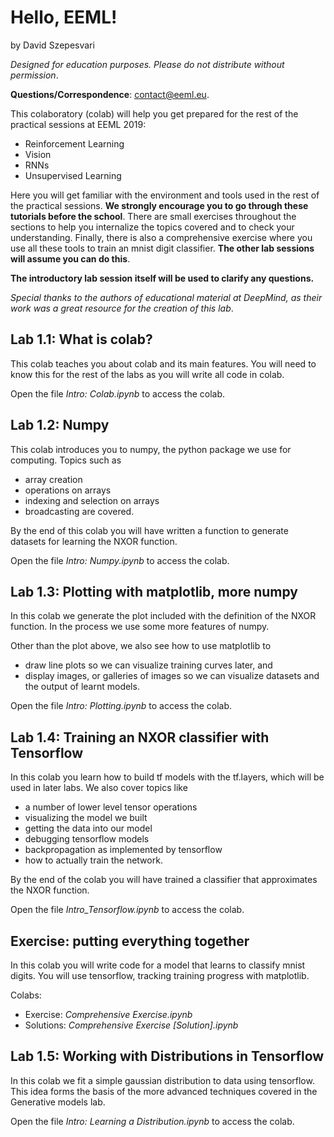 # Hello, EEML!
by David Szepesvari

_Designed for education purposes. Please do not distribute without permission_. 

**Questions/Correspondence**: contact@eeml.eu.

This colaboratory (colab) will help you get prepared for the rest of the practical sessions at EEML 2019:

* Reinforcement Learning
* Vision
* RNNs
* Unsupervised Learning

Here you will get familiar with the environment and tools used in the rest of the practical sessions. **We strongly encourage you to go through these tutorials before the school**. There are small exercises throughout the sections to help you internalize the topics covered and to check your understanding. Finally, there is also a comprehensive exercise where you use all these tools to train an mnist digit classifier. **The other lab sessions will assume you can do this**.

**The introductory lab session itself will be used to clarify any questions.**

_Special thanks to the authors of educational material at DeepMind, as their work was a great resource for the creation of this lab_.

## Lab 1.1: What is colab?
This colab teaches you about colab and its main features. You will need to know this for the rest of the labs as you will write all code in colab.

Open the file _Intro: Colab.ipynb_ to access the colab.

## Lab 1.2: Numpy
This colab introduces you to numpy, the python package we use for computing. Topics such as

* array creation
* operations on arrays
* indexing and selection on arrays
* broadcasting
are covered.

By the end of this colab you will have written a function to generate datasets for learning the NXOR function.

Open the file _Intro: Numpy.ipynb_ to access the colab.

## Lab 1.3: Plotting with matplotlib, more numpy
In this colab we generate the plot included with the definition of the NXOR function. In the process we use some more features of numpy.

Other than the plot above, we also see how to use matplotlib to

* draw line plots so we can visualize training curves later, and
* display images, or galleries of images so we can visualize datasets and the output of learnt models.

Open the file _Intro: Plotting.ipynb_ to access the colab.

## Lab 1.4: Training an NXOR classifier with Tensorflow
In this colab you learn how to build tf models with the tf.layers, which will be used in later labs. We also cover topics like

* a number of lower level tensor operations
* visualizing the model we built
* getting the data into our model
* debugging tensorflow models
* backpropagation as implemented by tensorflow
* how to actually train the network.

By the end of the colab you will have trained a classifier that approximates the NXOR function.

Open the file _Intro_Tensorflow.ipynb_ to access the colab.

## Exercise: putting everything together
In this colab you will write code for a model that learns to classify mnist digits. You will use tensorflow, tracking training progress with matplotlib.

Colabs:

* Exercise: _Comprehensive Exercise.ipynb_
* Solutions: _Comprehensive Exercise [Solution].ipynb_

## Lab 1.5: Working with Distributions in Tensorflow
In this colab we fit a simple gaussian distribution to data using tensorflow. This idea forms the basis of the more advanced techniques covered in the Generative models lab.

Open the file _Intro: Learning a Distribution.ipynb_ to access the colab.
<!--stackedit_data:
eyJoaXN0b3J5IjpbOTAwOTY0MDU2LC0xMTQ2NTg1MTA4LC03NT
Y2NDEyMTMsMjYwODYwMzE0LDEyMzE0OTMzNTEsNjY4NjM2Mjk0
LDY5MjgwODgyOCwtMTc4NjI0NzA0LC0xMzMxMzI2Nzg5XX0=
-->